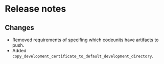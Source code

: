 # Release notes

## Changes

- Removed requirements of specifing which codeunits have artifacts to push.
- Added `copy_development_certificate_to_default_development_directory`.
